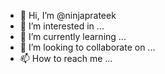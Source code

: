 - 👋 Hi, I’m @ninjaprateek
- 👀 I’m interested in ...
- 🌱 I’m currently learning ...
- 💞️ I’m looking to collaborate on ...
- 📫 How to reach me ...

<!---
ninjaprateek/ninjaprateek is a ✨ special ✨ repository because its `README.md` (this file) appears on your GitHub profile.
You can click the Preview link to take a look at your changes.
--->
